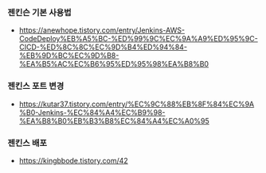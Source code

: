 ### 젠킨슨 기본 사용법
  - <https://anewhope.tistory.com/entry/Jenkins-AWS-CodeDeploy%EB%A5%BC-%ED%99%9C%EC%9A%A9%ED%95%9C-CICD-%ED%8C%8C%EC%9D%B4%ED%94%84-%EB%9D%BC%EC%9D%B8-%EA%B5%AC%EC%B6%95%ED%95%98%EA%B8%B0>


### 젠킨스 포트 변경
  - <https://kutar37.tistory.com/entry/%EC%9C%88%EB%8F%84%EC%9A%B0-Jenkins-%EC%84%A4%EC%B9%98-%EA%B8%B0%EB%B3%B8%EC%84%A4%EC%A0%95>
  
  
  
### 젠킨스 배포
  - <https://kingbbode.tistory.com/42>

